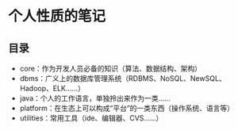 # 个人性质的笔记

## 目录

- core：作为开发人员必备的知识（算法、数据结构、架构）
- dbms：广义上的数据库管理系统（RDBMS、NoSQL、NewSQL、Hadoop、ELK……）
- java：个人的工作语言，单独拎出来作为一类……
- platform：在生态上可以构成“平台”的一类东西（操作系统、语言等）
- utilities：常用工具（ide、编辑器、CVS……）